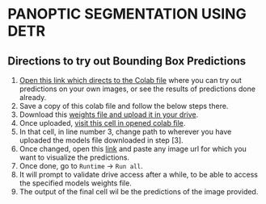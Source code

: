 # PANOPTIC SEGMENTATION USING DETR

## Directions to try out Bounding Box Predictions
1. [Open this link which directs to the Colab file](https://colab.research.google.com/drive/15O413og2oirRTu2zIwqKYb0GeMhUo8BQ?usp=sharing) where you can try out predictions on your own images, or see the results of predictions done already.
2. Save a copy of this colab file and follow the below steps there.
3. Download this [weights file and upload it in your drive](https://drive.google.com/file/d/1K_sIyMr-qzKgnBUSK4CV_2bhU0m5sBik/view?usp=sharing).
4. Once uploaded, [visit this cell in opened colab file](https://colab.research.google.com/drive/15O413og2oirRTu2zIwqKYb0GeMhUo8BQ?authuser=1#scrollTo=5NaMGhGfwg0C&line=1&uniqifier=1).
5. In that cell, in line number 3, change path to wherever you have uploaded the models file downloaded in step [3].
6. Once changed, open this [link](https://colab.research.google.com/drive/15O413og2oirRTu2zIwqKYb0GeMhUo8BQ?authuser=1#scrollTo=U_wDp99daNb1&line=21&uniqifier=1) and paste any image url for which you want to visualize the predictions.
7. Once done, go to `Runtime` -> `Run all`.
8. It will prompt to validate drive access after a while, to be able to access the specified models weights file.
9. The output of the final cell wil be the predictions of the image provided.
